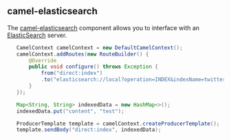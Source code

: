## camel-elasticsearch

The [camel-elasticsearch](http://camel.apache.org/elasticsearch.html) component allows you to interface with an [ElasticSearch](https://www.elastic.co/) server.

```java
   CamelContext camelContext = new DefaultCamelContext();
   camelContext.addRoutes(new RouteBuilder() {
       @Override
       public void configure() throws Exception {
           from("direct:index")
           .to("elasticsearch://local?operation=INDEX&indexName=twitter&indexType=tweet");
       }
   });

   Map<String, String> indexedData = new HashMap<>();
   indexedData.put("content", "test");

   ProducerTemplate template = camelContext.createProducerTemplate();
   template.sendBody("direct:index", indexedData);
```
